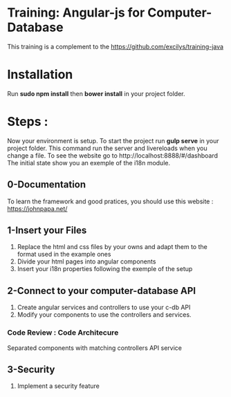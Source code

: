 # Training: Angular-js for Computer-Database

This training is a complement to the https://github.com/excilys/training-java

# Installation

Run **sudo npm install** then **bower install** in your project folder.

# Steps :
Now your environment is setup.
To start the project run **gulp serve** in your project folder.
This command run the server and livereloads when you change a file.
To see the website go to http://localhost:8888/#/dashboard
The initial state show you an exemple of the i18n module.

## 0-Documentation
To learn the framework and good pratices, you should use this website :
https://johnpapa.net/

## 1-Insert your Files
1. Replace the html and css files by your owns and adapt them to the format used in the example ones
2. Divide your html pages into angular components
3. Insert your i18n properties following the exemple of the setup

## 2-Connect to your computer-database API
1. Create angular services and controllers to use your c-db API
2. Modify your components to use the controllers and services.

### Code Review : Code Architecure
Separated components with  matching controllers
API service

## 3-Security
1. Implement a security feature
